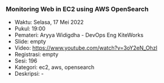 ###  Monitoring Web in EC2 using AWS OpenSearch

- Waktu: Selasa, 17 Mei 2022
- Pukul: 19:00
- Pemateri: Aryya Widigdha - DevOps Eng KiteWorks
- Slide: empty
- Video: https://www.youtube.com/watch?v=3oY2eN_OhzI
- Registrasi: empty
- Sesi: 196
- Kategori: ec2, aws, opensearch
- Deskripsi: -
